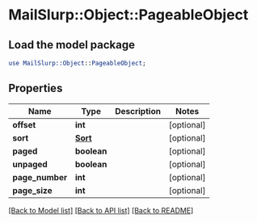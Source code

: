 # MailSlurp::Object::PageableObject

## Load the model package
```perl
use MailSlurp::Object::PageableObject;
```

## Properties
Name | Type | Description | Notes
------------ | ------------- | ------------- | -------------
**offset** | **int** |  | [optional] 
**sort** | [**Sort**](Sort) |  | [optional] 
**paged** | **boolean** |  | [optional] 
**unpaged** | **boolean** |  | [optional] 
**page_number** | **int** |  | [optional] 
**page_size** | **int** |  | [optional] 

[[Back to Model list]](../README#documentation-for-models) [[Back to API list]](../README#documentation-for-api-endpoints) [[Back to README]](../README)


